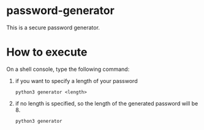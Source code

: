 # password-generator
This is a secure password generator.

# How to execute
On a shell console, type the following command:

1. if you want to specify a length of your password
    ```
    python3 generator <length>
    ``` 

2. if no length is specified, so the length of the generated password will be 8.
    ``` 
    python3 generator
    ```
